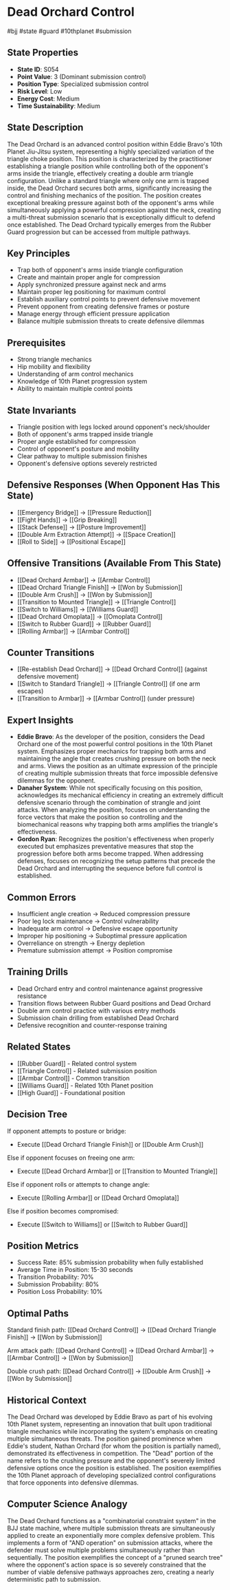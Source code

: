 # Dead Orchard Control
#bjj #state #guard #10thplanet #submission

## State Properties
- **State ID**: S054
- **Point Value**: 3 (Dominant submission control)
- **Position Type**: Specialized submission control
- **Risk Level**: Low
- **Energy Cost**: Medium
- **Time Sustainability**: Medium

## State Description
The Dead Orchard is an advanced control position within Eddie Bravo's 10th Planet Jiu-Jitsu system, representing a highly specialized variation of the triangle choke position. This position is characterized by the practitioner establishing a triangle position while controlling both of the opponent's arms inside the triangle, effectively creating a double arm triangle configuration. Unlike a standard triangle where only one arm is trapped inside, the Dead Orchard secures both arms, significantly increasing the control and finishing mechanics of the position. The position creates exceptional breaking pressure against both of the opponent's arms while simultaneously applying a powerful compression against the neck, creating a multi-threat submission scenario that is exceptionally difficult to defend once established. The Dead Orchard typically emerges from the Rubber Guard progression but can be accessed from multiple pathways.

## Key Principles
- Trap both of opponent's arms inside triangle configuration
- Create and maintain proper angle for compression
- Apply synchronized pressure against neck and arms
- Maintain proper leg positioning for maximum control
- Establish auxiliary control points to prevent defensive movement
- Prevent opponent from creating defensive frames or posture
- Manage energy through efficient pressure application
- Balance multiple submission threats to create defensive dilemmas

## Prerequisites
- Strong triangle mechanics
- Hip mobility and flexibility
- Understanding of arm control mechanics
- Knowledge of 10th Planet progression system
- Ability to maintain multiple control points

## State Invariants
- Triangle position with legs locked around opponent's neck/shoulder
- Both of opponent's arms trapped inside triangle
- Proper angle established for compression
- Control of opponent's posture and mobility
- Clear pathway to multiple submission finishes
- Opponent's defensive options severely restricted

## Defensive Responses (When Opponent Has This State)
- [[Emergency Bridge]] → [[Pressure Reduction]]
- [[Fight Hands]] → [[Grip Breaking]]
- [[Stack Defense]] → [[Posture Improvement]]
- [[Double Arm Extraction Attempt]] → [[Space Creation]]
- [[Roll to Side]] → [[Positional Escape]]

## Offensive Transitions (Available From This State)
- [[Dead Orchard Armbar]] → [[Armbar Control]]
- [[Dead Orchard Triangle Finish]] → [[Won by Submission]]
- [[Double Arm Crush]] → [[Won by Submission]]
- [[Transition to Mounted Triangle]] → [[Triangle Control]]
- [[Switch to Williams]] → [[Williams Guard]]
- [[Dead Orchard Omoplata]] → [[Omoplata Control]]
- [[Switch to Rubber Guard]] → [[Rubber Guard]]
- [[Rolling Armbar]] → [[Armbar Control]]

## Counter Transitions
- [[Re-establish Dead Orchard]] → [[Dead Orchard Control]] (against defensive movement)
- [[Switch to Standard Triangle]] → [[Triangle Control]] (if one arm escapes)
- [[Transition to Armbar]] → [[Armbar Control]] (under pressure)

## Expert Insights
- **Eddie Bravo**: As the developer of the position, considers the Dead Orchard one of the most powerful control positions in the 10th Planet system. Emphasizes proper mechanics for trapping both arms and maintaining the angle that creates crushing pressure on both the neck and arms. Views the position as an ultimate expression of the principle of creating multiple submission threats that force impossible defensive dilemmas for the opponent.
- **Danaher System**: While not specifically focusing on this position, acknowledges its mechanical efficiency in creating an extremely difficult defensive scenario through the combination of strangle and joint attacks. When analyzing the position, focuses on understanding the force vectors that make the position so controlling and the biomechanical reasons why trapping both arms amplifies the triangle's effectiveness.
- **Gordon Ryan**: Recognizes the position's effectiveness when properly executed but emphasizes preventative measures that stop the progression before both arms become trapped. When addressing defenses, focuses on recognizing the setup patterns that precede the Dead Orchard and interrupting the sequence before full control is established.

## Common Errors
- Insufficient angle creation → Reduced compression pressure
- Poor leg lock maintenance → Control vulnerability
- Inadequate arm control → Defensive escape opportunity
- Improper hip positioning → Suboptimal pressure application
- Overreliance on strength → Energy depletion
- Premature submission attempt → Position compromise

## Training Drills
- Dead Orchard entry and control maintenance against progressive resistance
- Transition flows between Rubber Guard positions and Dead Orchard
- Double arm control practice with various entry methods
- Submission chain drilling from established Dead Orchard
- Defensive recognition and counter-response training

## Related States
- [[Rubber Guard]] - Related control system
- [[Triangle Control]] - Related submission position
- [[Armbar Control]] - Common transition
- [[Williams Guard]] - Related 10th Planet position
- [[High Guard]] - Foundational position

## Decision Tree
If opponent attempts to posture or bridge:
- Execute [[Dead Orchard Triangle Finish]] or [[Double Arm Crush]]

Else if opponent focuses on freeing one arm:
- Execute [[Dead Orchard Armbar]] or [[Transition to Mounted Triangle]]

Else if opponent rolls or attempts to change angle:
- Execute [[Rolling Armbar]] or [[Dead Orchard Omoplata]]

Else if position becomes compromised:
- Execute [[Switch to Williams]] or [[Switch to Rubber Guard]]

## Position Metrics
- Success Rate: 85% submission probability when fully established
- Average Time in Position: 15-30 seconds
- Transition Probability: 70%
- Submission Probability: 80%
- Position Loss Probability: 10%

## Optimal Paths
Standard finish path:
[[Dead Orchard Control]] → [[Dead Orchard Triangle Finish]] → [[Won by Submission]]

Arm attack path:
[[Dead Orchard Control]] → [[Dead Orchard Armbar]] → [[Armbar Control]] → [[Won by Submission]]

Double crush path:
[[Dead Orchard Control]] → [[Double Arm Crush]] → [[Won by Submission]]

## Historical Context
The Dead Orchard was developed by Eddie Bravo as part of his evolving 10th Planet system, representing an innovation that built upon traditional triangle mechanics while incorporating the system's emphasis on creating multiple simultaneous threats. The position gained prominence when Eddie's student, Nathan Orchard (for whom the position is partially named), demonstrated its effectiveness in competition. The "Dead" portion of the name refers to the crushing pressure and the opponent's severely limited defensive options once the position is established. The position exemplifies the 10th Planet approach of developing specialized control configurations that force opponents into defensive dilemmas.

## Computer Science Analogy
The Dead Orchard functions as a "combinatorial constraint system" in the BJJ state machine, where multiple submission threats are simultaneously applied to create an exponentially more complex defensive problem. This implements a form of "AND operation" on submission attacks, where the defender must solve multiple problems simultaneously rather than sequentially. The position exemplifies the concept of a "pruned search tree" where the opponent's action space is so severely constrained that the number of viable defensive pathways approaches zero, creating a nearly deterministic path to submission.
